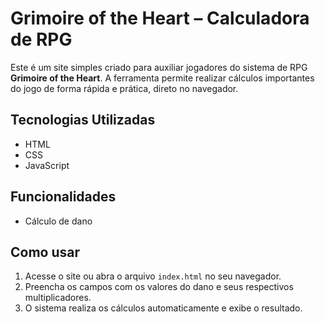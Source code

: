 #  Grimoire of the Heart – Calculadora de RPG

Este é um site simples criado para auxiliar jogadores do sistema de RPG **Grimoire of the Heart**. A ferramenta permite realizar cálculos importantes do jogo de forma rápida e prática, direto no navegador.

## Tecnologias Utilizadas

- HTML
- CSS
- JavaScript  

##  Funcionalidades

- Cálculo de dano

##  Como usar

1. Acesse o site ou abra o arquivo `index.html` no seu navegador.
2. Preencha os campos com os valores do dano e seus respectivos multiplicadores.
3. O sistema realiza os cálculos automaticamente e exibe o resultado.
